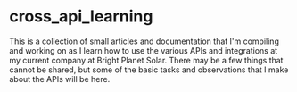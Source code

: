 # cross_api_learning
This is a collection of small articles and documentation that I'm compiling and working on as I learn how to use the various APIs and integrations at my current company at Bright Planet Solar. There may be a few things that cannot be shared, but some of the basic tasks and observations that I make about the APIs will be here.
